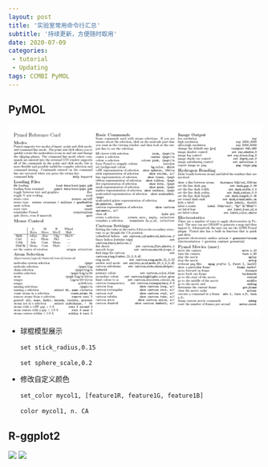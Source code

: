```yaml
---
layout: post
title: '实验室常用命令行汇总'
subtitle: '持续更新，方便随时取用'
date: 2020-07-09
categories:
 - tutorial
 - Updating
tags: CCMBI PyMOL
---
```


## PyMOL

![](\source\CommonScriptImg\PyMOL_CS.png)

- 球棍模型展示

  ```set stick_radius,0.15```

  ```set sphere_scale,0.2```

- 修改自定义颜色

  ```set_color mycol1, [feature1R, feature1G, feature1B]```
  
  ```color mycol1, n. CA ```

## R-ggplot2

![](\source\CommonScriptImg\R_ggplot2_CS1.png)
![](\source\CommonScriptImg\R_ggplot2_CS2.png)